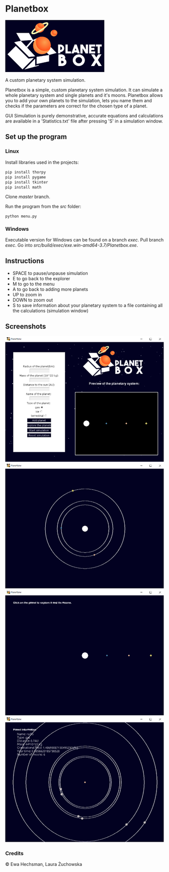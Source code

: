 # Planetbox

![planetbox logo](https://github.com/hechsewa/planetbox/blob/exec/imgs/logo150jpg.jpg) 

A custom planetary system simulation.

Planetbox is a simple, custom planetary system simulation.
It can simulate a whole planetary system and single planets and it's moons.
Planetbox allows you to add your own planets to the simulation, lets you name them and checks if the parameters are correct for the chosen type of a planet.

GUI Simulation is purely demonstrative, accurate equations and calculations are available in a 'Statistics.txt' file after pressing 'S' in a simulation window. 

## Set up the program ##

### Linux ### 

Install libraries used in the projects:
```
pip install thorpy
pip install pygame
pip install tkinter
pip install math
```

Clone *master* branch.

Run the program from the *src* folder:
```
python menu.py
```


### Windows ###

Executable version for Windows can be found on a branch *exec*. 
Pull branch *exec*. Go into *src/build/exec/exe.win-amd64-3.7/Planetbox.exe*. 

## Instructions ## 

* SPACE to pause/unpause simulation
* E to go back to the explorer 
* M to go to the menu
* A to go back to adding more planets 
* UP to zoom in
* DOWN to zoom out
* S to save information about your planetary system to a file containing all the calculations (simulation window)

## Screenshots ## 

![adding planets](https://github.com/hechsewa/planetbox/blob/exec/imgs/add.jpg) 
![simulation](https://github.com/hechsewa/planetbox/blob/exec/imgs/sim.jpg) 
![planet explorer](https://github.com/hechsewa/planetbox/blob/exec/imgs/expl.jpg) 
![planet animation](https://github.com/hechsewa/planetbox/blob/exec/imgs/planet.jpg) 

### Credits ### 
© Ewa Hechsman, Laura Żuchowska
